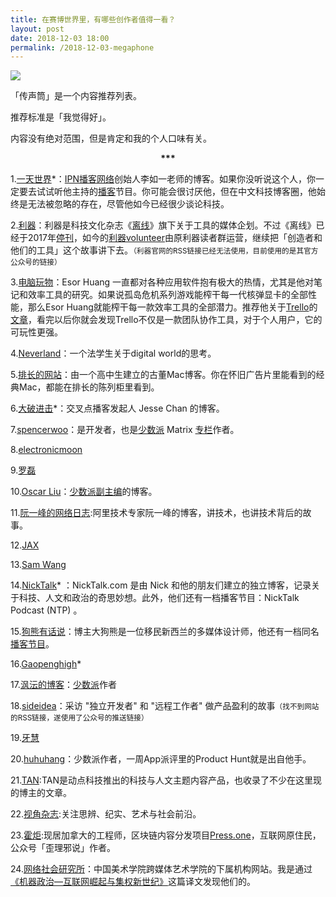 ```yaml
---
title: 在赛博世界里，有哪些创作者值得一看？
layout: post
date: 2018-12-03 18:00
permalink: /2018-12-03-megaphone
---
```


![](https://images.unsplash.com/photo-1456315138460-858d1089ddba?ixlib=rb-1.2.1&ixid=eyJhcHBfaWQiOjEyMDd9&auto=format&fit=crop&w=750&q=80)

「传声筒」是一个内容推荐列表。

推荐标准是「我觉得好」。

内容没有绝对范围，但是肯定和我的个人口味有关。

<center><b>***</b></center>

1.[一天世界](https://blog.yitianshijie.net/)*：[IPN播客网络](https://ipn.li/)创始人李如一老师的博客。如果你没听说这个人，你一定要去试试听他主持的[播客](https://yitianshijie.net/)节目。你可能会很讨厌他，但在中文科技博客圈，他始终是无法被忽略的存在，尽管他如今已经很少谈论科技。

2.[利器](http://liqi.io/)：利器是科技文化杂志《[离线](https://zhuanlan.zhihu.com/theoffline)》旗下关于工具的媒体企划。不过《离线》已经于2017年[停刊](https://zhuanlan.zhihu.com/p/25102760)，如今的[利器volunteer](https://mp.weixin.qq.com/s?__biz=MzUwOTg4MzYyNg==&mid=100000003&idx=1&sn=8db247139681be8bf1c9415648abfe63&chksm=790a24864e7dad903d857f986d18de278a76f9d7b89bb827520d96ed4ce98462a506ec458638&scene=18#wechat_redirect)由原利器读者群运营，继续把「创造者和他们的工具」这个故事讲下去。<small>（利器官网的RSS链接已经无法使用，目前使用的是其官方公众号的链接）</small>

3.[电脑玩物](http://www.playpcesor.com/)：Esor Huang 一直都对各种应用软件抱有极大的热情，尤其是他对笔记和效率工具的研究。如果说孤岛危机系列游戏能榨干每一代核弹显卡的全部性能，那么Esor Huang就能榨干每一款效率工具的全部潜力。推荐他关于[Trello](https://trello.com/)的[文章](https://www.playpcesor.com/search?q=trello)，看完以后你就会发现Trello不仅是一款团队协作工具，对于个人用户，它的可玩性更强。

4.[Neverland](https://type.cyhsu.xyz/)：一个法学生关于digital world的思考。

5.[排长的网站](https://paizhang.info/)：由一个高中生建立的古董Mac博客。你在怀旧广告片里能看到的经典Mac，都能在排长的陈列柜里看到。

6.[大破进击](https://jesor.me/)*：交叉点播客发起人 Jesse Chan 的博客。

7.[spencerwoo](https://spencerwoo.com/)：是开发者，也是[少数派](https://sspai.com/) Matrix [专栏](https://sspai.com/user/800610/posts)作者。

8.[electronicmoon](https://electronicmoon.com/)

9.[罗磊](https://luolei.org/)

10.[Oscar Liu](https://oscarliu.com/)：[少数派副主编](https://sspai.com/user/705956/posts)的博客。

11.[阮一峰的网络日志](http://www.ruanyifeng.com/blog/):阿里技术专家阮一峰的博客，讲技术，也讲技术背后的故事。

12.[JAX](https://cdjax.com/)

13.[Sam Wang](https://samwanng.com/)

14.[NickTalk](https://www.nicktalk.com/)* ：NickTalk.com 是由 Nick 和他的朋友们建立的独立博客，记录关于科技、人文和政治的奇思妙想。此外，他们还有一档播客节目：NickTalk Podcast (NTP) 。

15.[狗熊有话说](http://voice.beartalking.com/articles)：博主大狗熊是一位移民新西兰的多媒体设计师，他还有一档同名[播客节目](http://voice.beartalking.com/episodes)。

16.[Gaopenghigh](http://gaopenghigh.github.io/about/)*

17.[沨沄的博客](http://ifoxfactory.com/)：[少数派](https://sspai.com/user/706656/updates)作者

18.[sideidea](http://sideidea.com/)：采访 "独立开发者" 和 "远程工作者" 做产品盈利的故事<small>（找不到网站的RSS链接，遂使用了公众号的推送链接）</small>

19.[牙慧](https://www.seekhue.com/)

20.[huhuhang](https://huhuhang.com/)：少数派作者，一周App派评里的Product Hunt就是出自他手。

21.[TAN](https://tan.today/):TAN是动点科技推出的科技与人文主题内容产品，也收录了不少在这里现的博主的文章。

22.[视角杂志](http://perspiceremagazine.org/):关注思辨、纪实、艺术与社会前沿。

23.[霍炬](https://jhuo.ca/):现居加拿大的工程师，区块链内容分发项目[Press.one](https://press.one/)，互联网原住民，公众号「歪理邪说」作者。

24.[网络社会研究所](http://www.caa-ins.org/)：中国美术学院跨媒体艺术学院的下属机构网站。我是通过[《机器政治—互联网崛起与集权新世纪》](http://www.caa-ins.org/archives/3665)这篇译文发现他们的。




